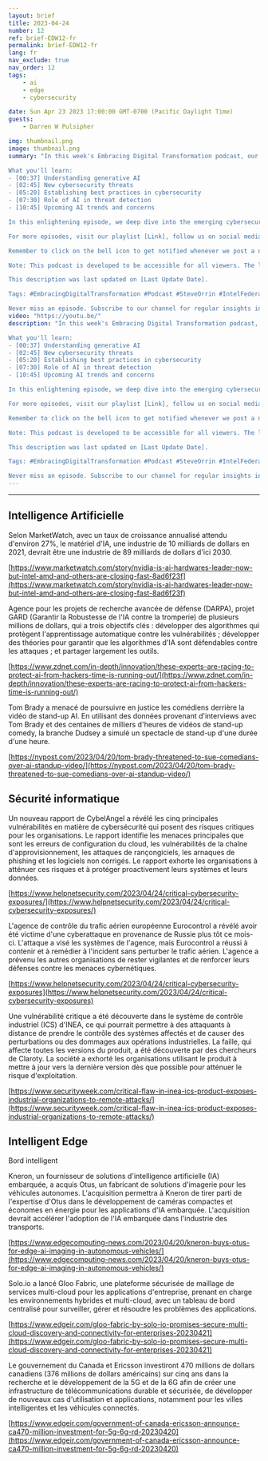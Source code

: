 ```yaml
---
layout: brief
title: 2023-04-24
number: 12
ref: brief-EDW12-fr
permalink: brief-EDW12-fr
lang: fr
nav_exclude: true
nav_order: 12
tags:
    - ai
    - edge
    - cybersecurity

date: Sun Apr 23 2023 17:00:00 GMT-0700 (Pacific Daylight Time)
guests:
    - Darren W Pulsipher

img: thumbnail.png
image: thumbnail.png
summary: "In this week's Embracing Digital Transformation podcast, our regular guest Steve Orrin, CTO of Intel Federal, joins host Darren to discuss the thorny issue of securing generative AI and AI in general. Given that generative AI has created new paths of attack that cybersecurity counsellors are exploiting, it's clear that fresh best practices in cybersecurity must be established to manage this new paradigm. 

What you'll learn: 
- [00:37] Understanding generative AI
- [02:45] New cybersecurity threats
- [05:20] Establishing best practices in cybersecurity 
- [07:30] Role of AI in threat detection 
- [10:45] Upcoming AI trends and concerns 

In this enlightening episode, we deep dive into the emerging cybersecurity challenges and how technology like AI can both pose threats and offer solutions. Don’t miss this fascinating discussion. Subscribe, like, and comment to let us know your views!

For more episodes, visit our playlist [Link], follow us on social media [Link] and visit our official website [Link]. Be sure to tune in every week for fresh insights into digital transformation and technologies like AI, Cloud, IoT, and more. 

Remember to click on the bell icon to get notified whenever we post a new episode. Thanks for watching and stay tuned for more!

Note: This podcast is developed to be accessible for all viewers. The language is clear, and alternative text for images is provided.

This description was last updated on [Last Update Date].

Tags: #EmbracingDigitalTransformation #Podcast #SteveOrrin #IntelFederal #AI #Cybersecurity 

Never miss an episode. Subscribe to our channel for regular insights into embracing the digital world.Blog: https://embracingdigital.org/brief-EDW70-frPodcast: https://share.transistor.fm/s/864bee12"
video: "https://youtu.be/"
description: "In this week's Embracing Digital Transformation podcast, our regular guest Steve Orrin, CTO of Intel Federal, joins host Darren to discuss the thorny issue of securing generative AI and AI in general. Given that generative AI has created new paths of attack that cybersecurity counsellors are exploiting, it's clear that fresh best practices in cybersecurity must be established to manage this new paradigm. 

What you'll learn: 
- [00:37] Understanding generative AI
- [02:45] New cybersecurity threats
- [05:20] Establishing best practices in cybersecurity 
- [07:30] Role of AI in threat detection 
- [10:45] Upcoming AI trends and concerns 

In this enlightening episode, we deep dive into the emerging cybersecurity challenges and how technology like AI can both pose threats and offer solutions. Don’t miss this fascinating discussion. Subscribe, like, and comment to let us know your views!

For more episodes, visit our playlist [Link], follow us on social media [Link] and visit our official website [Link]. Be sure to tune in every week for fresh insights into digital transformation and technologies like AI, Cloud, IoT, and more. 

Remember to click on the bell icon to get notified whenever we post a new episode. Thanks for watching and stay tuned for more!

Note: This podcast is developed to be accessible for all viewers. The language is clear, and alternative text for images is provided.

This description was last updated on [Last Update Date].

Tags: #EmbracingDigitalTransformation #Podcast #SteveOrrin #IntelFederal #AI #Cybersecurity 

Never miss an episode. Subscribe to our channel for regular insights into embracing the digital world.Blog: https://embracingdigital.org/brief-EDW70-frPodcast: https://share.transistor.fm/s/864bee12"
---
```






---

## Intelligence Artificielle

Selon MarketWatch, avec un taux de croissance annualisé attendu d'environ 27%, le matériel d'IA, une industrie de 10 milliards de dollars en 2021, devrait être une industrie de 89 milliards de dollars d'ici 2030.

[https://www.marketwatch.com/story/nvidia-is-ai-hardwares-leader-now-but-intel-amd-and-others-are-closing-fast-8ad6f23f](https://www.marketwatch.com/story/nvidia-is-ai-hardwares-leader-now-but-intel-amd-and-others-are-closing-fast-8ad6f23f)

Agence pour les projets de recherche avancée de défense (DARPA), projet GARD (Garantir la Robustesse de l'IA contre la tromperie) de plusieurs millions de dollars, qui a trois objectifs clés : développer des algorithmes qui protègent l'apprentissage automatique contre les vulnérabilités ; développer des théories pour garantir que les algorithmes d'IA sont défendables contre les attaques ; et partager largement les outils.

[https://www.zdnet.com/in-depth/innovation/these-experts-are-racing-to-protect-ai-from-hackers-time-is-running-out/](https://www.zdnet.com/in-depth/innovation/these-experts-are-racing-to-protect-ai-from-hackers-time-is-running-out/)

Tom Brady a menacé de poursuivre en justice les comédiens derrière la vidéo de stand-up AI. En utilisant des données provenant d'interviews avec Tom Brady et des centaines de milliers d'heures de vidéos de stand-up comedy, la branche Dudsey a simulé un spectacle de stand-up d'une durée d'une heure.

[https://nypost.com/2023/04/20/tom-brady-threatened-to-sue-comedians-over-ai-standup-video/](https://nypost.com/2023/04/20/tom-brady-threatened-to-sue-comedians-over-ai-standup-video/)

## Sécurité informatique

Un nouveau rapport de CybelAngel a révélé les cinq principales vulnérabilités en matière de cybersécurité qui posent des risques critiques pour les organisations. Le rapport identifie les menaces principales que sont les erreurs de configuration du cloud, les vulnérabilités de la chaîne d'approvisionnement, les attaques de rançongiciels, les arnaques de phishing et les logiciels non corrigés. Le rapport exhorte les organisations à atténuer ces risques et à protéger proactivement leurs systèmes et leurs données.

[https://www.helpnetsecurity.com/2023/04/24/critical-cybersecurity-exposures/](https://www.helpnetsecurity.com/2023/04/24/critical-cybersecurity-exposures/)

L'agence de contrôle du trafic aérien européenne Eurocontrol a révélé avoir été victime d'une cyberattaque en provenance de Russie plus tôt ce mois-ci. L'attaque a visé les systèmes de l'agence, mais Eurocontrol a réussi à contenir et à remédier à l'incident sans perturber le trafic aérien. L'agence a prévenu les autres organisations de rester vigilantes et de renforcer leurs défenses contre les menaces cybernétiques.

[https://www.helpnetsecurity.com/2023/04/24/critical-cybersecurity-exposures](https://www.helpnetsecurity.com/2023/04/24/critical-cybersecurity-exposures)

Une vulnérabilité critique a été découverte dans le système de contrôle industriel (ICS) d'INEA, ce qui pourrait permettre à des attaquants à distance de prendre le contrôle des systèmes affectés et de causer des perturbations ou des dommages aux opérations industrielles. La faille, qui affecte toutes les versions du produit, a été découverte par des chercheurs de Claroty. La société a exhorté les organisations utilisant le produit à mettre à jour vers la dernière version dès que possible pour atténuer le risque d'exploitation.

[https://www.securityweek.com/critical-flaw-in-inea-ics-product-exposes-industrial-organizations-to-remote-attacks/](https://www.securityweek.com/critical-flaw-in-inea-ics-product-exposes-industrial-organizations-to-remote-attacks/)

## Intelligent Edge

Bord intelligent

Kneron, un fournisseur de solutions d'intelligence artificielle (IA) embarquée, a acquis Otus, un fabricant de solutions d'imagerie pour les véhicules autonomes. L'acquisition permettra à Kneron de tirer parti de l'expertise d'Otus dans le développement de caméras compactes et économes en énergie pour les applications d'IA embarquée. L'acquisition devrait accélérer l'adoption de l'IA embarquée dans l'industrie des transports.

[https://www.edgecomputing-news.com/2023/04/20/kneron-buys-otus-for-edge-ai-imaging-in-autonomous-vehicles/](https://www.edgecomputing-news.com/2023/04/20/kneron-buys-otus-for-edge-ai-imaging-in-autonomous-vehicles/)

Solo.io a lancé Gloo Fabric, une plateforme sécurisée de maillage de services multi-cloud pour les applications d'entreprise, prenant en charge les environnements hybrides et multi-cloud, avec un tableau de bord centralisé pour surveiller, gérer et résoudre les problèmes des applications.

[https://www.edgeir.com/gloo-fabric-by-solo-io-promises-secure-multi-cloud-discovery-and-connectivity-for-enterprises-20230421](https://www.edgeir.com/gloo-fabric-by-solo-io-promises-secure-multi-cloud-discovery-and-connectivity-for-enterprises-20230421)

Le gouvernement du Canada et Ericsson investiront 470 millions de dollars canadiens (376 millions de dollars américains) sur cinq ans dans la recherche et le développement de la 5G et de la 6G afin de créer une infrastructure de télécommunications durable et sécurisée, de développer de nouveaux cas d'utilisation et applications, notamment pour les villes intelligentes et les véhicules connectés.

[https://www.edgeir.com/government-of-canada-ericsson-announce-ca470-million-investment-for-5g-6g-rd-20230420](https://www.edgeir.com/government-of-canada-ericsson-announce-ca470-million-investment-for-5g-6g-rd-20230420)


